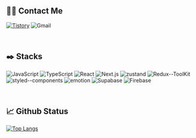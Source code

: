 ## 🙌🏻 Contact Me
[![Tistory](https://img.shields.io/badge/tech_blog-100000?style=for-the-badge&logo=tistory&logoColor=white)](https://ramincoding.tistory.com/)
![Gmail](https://img.shields.io/badge/email-D14836?style=for-the-badge&logo=gmail&logoColor=white)

<br/>

## ✒️ Stacks
![JavaScript](https://img.shields.io/badge/JavaScript-F7DF1E?style=for-the-badge&logo=JavaScript&logoColor=white)
![TypeScript](https://img.shields.io/badge/TypeScript-007ACC?style=for-the-badge&logo=typescript&logoColor=white)
![React](https://img.shields.io/badge/React-61DAFB?style=for-the-badge&logo=react&logoColor=white)
![Next.js](https://img.shields.io/badge/Next.js-000?logo=nextdotjs&logoColor=fff&style=for-the-badge)
![zustand](https://img.shields.io/badge/zustand-f7a904?style=for-the-badge&logo=zustand&logoColor=white)
![Redux--ToolKit](https://img.shields.io/badge/Redux--ToolKit-593D88?style=for-the-badge&logo=redux&logoColor=white)
![styled--components](https://img.shields.io/badge/styled--components-DB7093?style=for-the-badge&logo=styled-components&logoColor=white)
![emotion](https://img.shields.io/badge/emotion-C968BC?style=for-the-badge&logo=emotion-styled&logoColor=white)
![Supabase](https://img.shields.io/badge/Supabase-3ecf8e?style=for-the-badge&logo=Supabase&logoColor=white)
![Firebase](https://img.shields.io/badge/Firebase-039BE5?style=for-the-badge&logo=Firebase&logoColor=white)

<br/>

## 📈 Github Status
[![Top Langs](https://github-readme-stats.vercel.app/api/top-langs/?username=mkk00&layout=donut)](https://github.com/mkk00/github-readme-stats)
